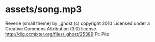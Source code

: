 # assets/song.mp3
Reverie (small theme) by _ghost (c) copyright 2010 Licensed under a Creative Commons Attribution (3.0) license. http://dig.ccmixter.org/files/_ghost/25389 Ft: Pitx
